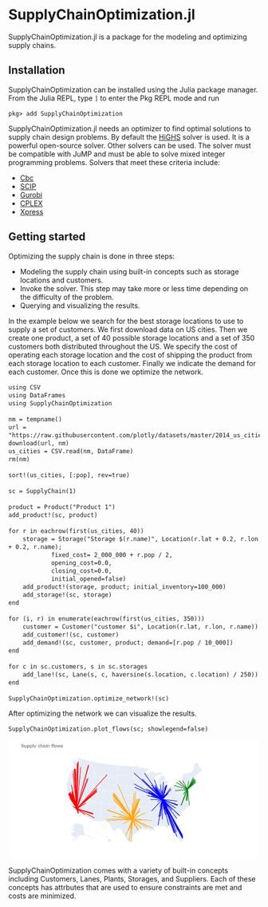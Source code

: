 # SupplyChainOptimization.jl

SupplyChainOptimization.jl is a package for the modeling and optimizing supply chains. 

## Installation

SupplyChainOptimization can be installed using the Julia package manager.
From the Julia REPL, type `]` to enter the Pkg REPL mode and run

```
pkg> add SupplyChainOptimization
```

SupplyChainOptimization.jl needs an optimizer to find optimal solutions to supply chain design problems. By default the [HiGHS](https://github.com/jump-dev/HiGHS.jl) solver is used. It is a powerful open-source solver. Other solvers can be used. The solver must be compatible with JuMP and must be able to
solve mixed integer programming problems. Solvers that meet these criteria include:
- [Cbc](https://github.com/jump-dev/Cbc.jl)
- [SCIP](https://github.com/scipopt/SCIP.jl)
- [Gurobi](https://github.com/jump-dev/Gurobi.jl)
- [CPLEX](https://github.com/jump-dev/CPLEX.jl)
- [Xpress](https://github.com/jump-dev/Xpress.jl)


## Getting started
Optimizing the supply chain is done in three steps:
- Modeling the supply chain using built-in concepts such as storage locations and customers.
- Invoke the solver. This step may take more or less time depending on the difficulty of the problem.
- Querying and visualizing the results.

In the example below we search for the best storage locations to use to supply a set of customers. We first download data on
US cities. Then we create one product, a set of 40 possible storage locations and a set of 350 customers both distributed throughout the US.
We specify the cost of operating each storage location and the cost of shipping the product from each storage location to each customer. Finally we indicate the demand for each customer. Once this is done we optimize the network.

```@example continue=true
using CSV
using DataFrames
using SupplyChainOptimization

nm = tempname()
url = "https://raw.githubusercontent.com/plotly/datasets/master/2014_us_cities.csv"
download(url, nm)
us_cities = CSV.read(nm, DataFrame)
rm(nm)

sort!(us_cities, [:pop], rev=true)

sc = SupplyChain(1)

product = Product("Product 1")
add_product!(sc, product)

for r in eachrow(first(us_cities, 40))
    storage = Storage("Storage $(r.name)", Location(r.lat + 0.2, r.lon + 0.2, r.name); 
            fixed_cost= 2_000_000 + r.pop / 2, 
            opening_cost=0.0, 
            closing_cost=0.0, 
            initial_opened=false)
    add_product!(storage, product; initial_inventory=100_000)
    add_storage!(sc, storage)
end

for (i, r) in enumerate(eachrow(first(us_cities, 350)))
    customer = Customer("customer $i", Location(r.lat, r.lon, r.name))
    add_customer!(sc, customer)
    add_demand!(sc, customer, product; demand=[r.pop / 10_000])
end

for c in sc.customers, s in sc.storages
    add_lane!(sc, Lane(s, c, haversine(s.location, c.location) / 250))
end

SupplyChainOptimization.optimize_network!(sc)
```

After optimizing the network we can visualize the results.

```@example
SupplyChainOptimization.plot_flows(sc; showlegend=false)
```

![getting_started](./assets/getting_started.png)

SupplyChainOptimization comes with a variety of built-in concepts including Customers, Lanes, Plants, Storages, and Suppliers.
Each of these concepts has attrbutes that are used to ensure constraints are met and costs are minimized. 

